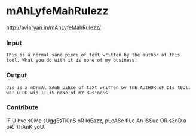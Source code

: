 # mAhLyfeMahRulezz

http://aviaryan.in/mAhLyfeMahRulezz/


### Input

```
This is a normal sane piece of text written by the author of this tool. What you do with it is none of my business.
```

### Output

```
dis is a nOrmAl SAnE piEce of t3Xt wriTTen by ThE AUtHOR oF DIs t0ol. waT u DO wid IT iS noNe of mY BusineSs.
```

### Contribute

iF U hve s0Me sUggEsTi0nS oR IdEazz, pLeASe fILe An iSSue OR s3nD a pR. ThAnK yoU.
